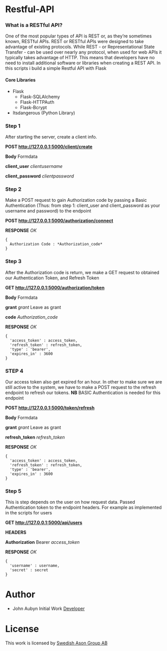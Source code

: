 # Restful-API
### What is a RESTful API?

One of the most popular types of API is REST or, as they’re sometimes known, RESTful APIs. REST or RESTful APIs were designed to take advantage of existing protocols. While REST - or Representational State Transfer - can be used over nearly any protocol, when used for web APIs it typically takes advantage of HTTP. This means that developers have no need to install additional software or libraries when creating a REST API.
In this scripts i build a simple Restful API with Flask

#### Core Libraries
* Flask
  * Flask-SQLAlchemy
  * Flask-HTTPAuth
  * Flask-Bcrypt
* Itsdangerous (Python Library)

### Step 1
After starting the server, create a client info.

**POST http://127.0.0.1:5000/client/create**

**Body** Formdata

__client_user__    *clientusername*

__client_password__    *clientpassword*

### Step 2
Make a POST request to gain Authorization code by passing a Basic Authentication (Thus: from step 1: client_user and client_password as your username and password) to the endpoint

**POST http://127.0.0.1:5000/authorization/connect**

**RESPONSE** _OK_
```
{
  Authorization Code : *Authorization_code*
}
```
### Step 3
After the Authorization code is return, we make a GET request to obtained our Authentication Token, and Refresh Token

**GET http://127.0.0.1:5000/authorization/token**

**Body** Formdata

__grant__    *grant* Leave as grant

__code__    *Authorization_code*

**RESPONSE** _OK_
```
{
  'access_token' : access_token,
  'refresh_token' : refresh_token,
  'type' : 'bearer',
  'expires_in' : 3600
}
```

### STEP 4
Our access token also get expired for an hour. In other to make sure we are still active to the system, we have to make a POST request to the refresh endpoint to refresh our tokens. **NB** BASIC Authentication is needed for this endpoint

**POST http://127.0.0.1:5000/token/refresh**

**Body** Formdata

__grant__    *grant* Leave as grant

__refresh_token__    *refresh_token*

**RESPONSE** _OK_
```
{
  'access_token' : access_token,
  'refresh_token' : refresh_token,
  'type' : 'bearer',
  'expires_in' : 3600
}
```
### Step 5
This is step depends on the user on how request data. Passed Authentication token to the endpoint headers. For example as implemented in the scripts for users


**GET http://127.0.0.1:5000/api/users**

**HEADERS**

__Authorization__     Bearer _access_token_


**RESPONSE** _OK_
```
{
  'username' : username,
  'secret' : secret
}
```

# Author

* John Aubyn Initial Work [Developer](https://aubynj.github.io/)    

# License
This work is licensed by [Swedish Ason Group AB](https://www.dangstons.se/)















